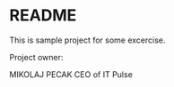 # README #

This is sample project for some excercise.


Project owner:

MIKOLAJ PECAK
CEO of IT Pulse